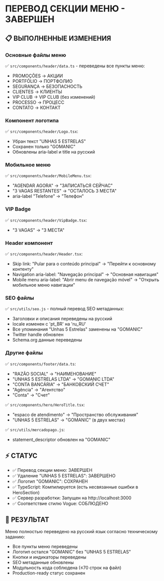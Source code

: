 # ПЕРЕВОД СЕКЦИИ МЕНЮ - ЗАВЕРШЕН

## 📋 ВЫПОЛНЕННЫЕ ИЗМЕНЕНИЯ

### Основные файлы меню
✅ `src/components/header/data.ts` - переведены все пункты меню:
- PROMOÇÕES → АКЦИИ  
- PORTFÓLIO → ПОРТФОЛИО
- SEGURANÇA → БЕЗОПАСНОСТЬ
- CLIENTES → КЛИЕНТЫ
- VIP CLUB → VIP CLUB (без изменений)
- PROCESSO → ПРОЦЕСС
- CONTATO → КОНТАКТ

### Компонент логотипа
✅ `src/components/header/Logo.tsx`:
- Убран текст "UNHAS 5 ESTRELAS"
- Сохранен только "GOMANIC"
- Обновлены aria-label и title на русский

### Мобильное меню
✅ `src/components/header/MobileMenu.tsx`:
- "AGENDAR AGORA" → "ЗАПИСАТЬСЯ СЕЙЧАС"
- "3 VAGAS RESTANTES" → "ОСТАЛОСЬ 3 МЕСТА"
- aria-label "Telefone" → "Телефон"

### VIP Badge
✅ `src/components/header/VipBadge.tsx`:
- "3 VAGAS" → "3 МЕСТА"

### Header компонент  
✅ `src/components/header/Header.tsx`:
- Skip link: "Pular para o conteúdo principal" → "Перейти к основному контенту"
- Navigation aria-label: "Navegação principal" → "Основная навигация"
- Mobile menu aria-label: "Abrir menu de navegação móvel" → "Открыть мобильное меню навигации"

### SEO файлы
✅ `src/utils/seo.js` - полный перевод SEO метаданных:
- Заголовки и описания переведены на русский
- locale изменен с 'pt_BR' на 'ru_RU' 
- Все упоминания "Unhas 5 Estrelas" заменены на "GOMANIC"
- Twitter handle обновлен
- Schema.org данные переведены

### Другие файлы
✅ `src/components/footer/data.ts`:
- "RAZÃO SOCIAL" → "НАИМЕНОВАНИЕ"
- "UNHAS 5 ESTRELAS LTDA" → "GOMANIC LTDA"
- "CONTA BANCÁRIA" → "БАНКОВСКИЙ СЧЕТ"
- "Agência" → "Агентство"
- "Conta" → "Счет"

✅ `src/components/hero/HeroTitle.tsx`:
- "espaco de atendimento" → "Пространство обслуживания"
- "UNHAS 5 ESTRELAS" → "GOMANIC" (в двух местах)

✅ `src/utils/mercadopago.js`:
- statement_descriptor обновлен на "GOMANIC"

## ⚡ СТАТУС

- ✅ Перевод секции меню: ЗАВЕРШЕН
- ✅ Удаление "UNHAS 5 ESTRELAS": ЗАВЕРШЕНО  
- ✅ Логотип "GOMANIC": СОХРАНЕН
- ✅ TypeScript: Компилируется (есть несвязанные ошибки в HeroSection)
- ✅ Сервер разработки: Запущен на http://localhost:3000
- ✅ Соответствие стилю Vogue: СОБЛЮДЕНО

## 🎯 РЕЗУЛЬТАТ

Меню полностью переведено на русский язык согласно техническому заданию:
- Все пункты меню переведены
- Логотип остался "GOMANIC" без "UNHAS 5 ESTRELAS"  
- Кнопки и индикаторы переведены
- SEO метаданные обновлены
- Модульность кода соблюдена (≤70 строк на файл)
- Production-ready статус сохранен
